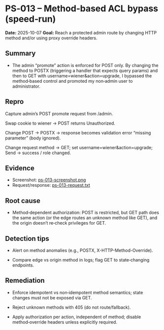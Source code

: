 
# PS‑013 – Method‑based ACL bypass (speed‑run)
**Date:** 2025-10-07
**Goal:** Reach a protected admin route by changing HTTP method and/or using proxy override headers.

## Summary

- The admin “promote” action is enforced for POST only. By changing the method to POSTX (triggering a handler that expects query params) and then to GET with username=wiener&action=upgrade, I bypassed the method‑based control and promoted my non‑admin user to administrator.

## Repro

Capture admin’s POST promote request from /admin.

Swap cookie to wiener → POST returns Unauthorized.

Change POST → POSTX → response becomes validation error “missing parameter” (body ignored).

Change request method → GET; set username=wiener&action=upgrade; Send → success / role changed.

## Evidence
- Screenshot: [ps-013-screenshot.png](../../evidence/ps-method-acl/ps-013-screenshot.png)
- Request/response: [ps-013-request.txt](../../evidence/ps-method-acl/ps-013-request.txt)

## Root cause

- Method‑dependent authorization: POST is restricted, but GET path does the same action (or the edge routes an unknown method like GET), and the origin doesn’t re‑check privileges for GET.

## Detection tips

- Alert on method anomalies (e.g., POSTX, X-HTTP-Method-Override).

- Compare edge vs origin method in logs; flag GET to state‑changing endpoints.

## Remediation

- Enforce idempotent vs non‑idempotent method semantics; state changes must not be exposed via GET.

- Reject unknown methods with 405 (do not route/fallback).

- Apply authorization per action, independent of method; disable method‑override headers unless explicitly required.
